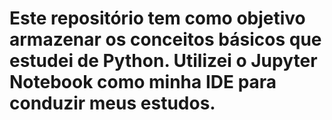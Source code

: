 # Este repositório tem como objetivo armazenar os conceitos básicos que estudei de Python. Utilizei o Jupyter Notebook como minha IDE para conduzir meus estudos.
